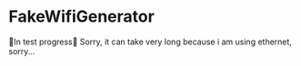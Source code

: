 # FakeWifiGenerator
🥵In test progress🥵
Sorry, it can take very long because i am using ethernet, sorry...
